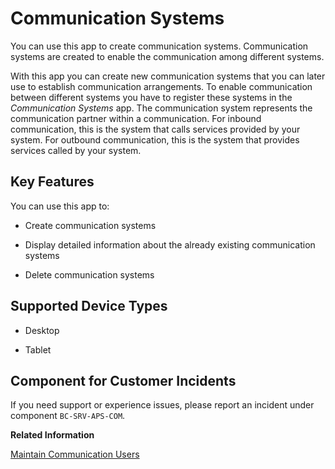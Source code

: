 <!-- loio15663c157670410ca366623dff329396 -->

# Communication Systems

You can use this app to create communication systems. Communication systems are created to enable the communication among different systems.



With this app you can create new communication systems that you can later use to establish communication arrangements. To enable communication between different systems you have to register these systems in the *Communication Systems* app. The communication system represents the communication partner within a communication. For inbound communication, this is the system that calls services provided by your system. For outbound communication, this is the system that provides services called by your system.



<a name="loio15663c157670410ca366623dff329396__section_p1m_pch_jfb"/>

## Key Features

You can use this app to:



-   Create communication systems

-   Display detailed information about the already existing communication systems

-   Delete communication systems




<a name="loio15663c157670410ca366623dff329396__supported_devices"/>

## Supported Device Types

-   Desktop

-   Tablet




<a name="loio15663c157670410ca366623dff329396__customer_component"/>

## Component for Customer Incidents

If you need support or experience issues, please report an incident under component `BC-SRV-APS-COM`.

**Related Information**  


[Maintain Communication Users](maintain-communication-users-eef80dd.md "You can use this app to create and edit communication users. Communication users are used by solutions to authenticate themselves to be able to post data.")

 <?sap-ot O2O class="- topic/link " href="fab3fd449cf74c6384622b98831e989e.xml" text="" desc="" xtrc="link:2" xtrf="file:/home/builder/src/dita-all/jjq1673438782153/loio2080d0faf9d84ce6aa14caa4caa32935_en-US/src/content/localization/en-us/15663c157670410ca366623dff329396.xml" output-class="" current-file="file:/home/builder/tp.net.sf.dita-ot/2.3/plugins/com.elovirta.dita.markdown_1.3.0/xsl/dita2markdownImpl.xsl" ?> 

 <?sap-ot O2O class="- topic/link " href="1bfe32ae08074b7186e375ab425fb114.xml" text="" desc="" xtrc="link:3" xtrf="file:/home/builder/src/dita-all/jjq1673438782153/loio2080d0faf9d84ce6aa14caa4caa32935_en-US/src/content/localization/en-us/15663c157670410ca366623dff329396.xml" output-class="" current-file="file:/home/builder/tp.net.sf.dita-ot/2.3/plugins/com.elovirta.dita.markdown_1.3.0/xsl/dita2markdownImpl.xsl" ?> 

